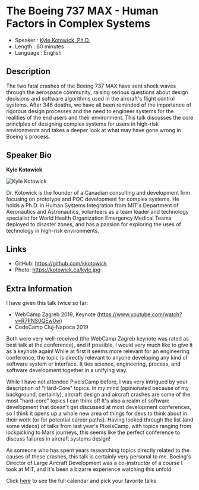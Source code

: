 The Boeing 737 MAX - Human Factors in Complex Systems
=================================================

* Speaker   : [Kyle Kotowick, Ph.D.](https://pixels.camp/kkotowick)
* Length    : 60 minutes
* Language  : English

Description
-----------

The two fatal crashes of the Boeing 737 MAX have sent shock waves through the aerospace community, raising serious questions about design decisions and software algorithms used in the aircraft's flight control systems. After 346 deaths, we have all been reminded of the importance of rigorous design processes and the need to engineer systems for the realities of the end users and their environment. This talk discusses the core principles of designing complex systems for users in high-risk environments and takes a deeper look at what may have gone wrong in Boeing's process.

Speaker Bio
-----------

**Kyle Kotowick**

![Kyle Kotowick](https://raw.githubusercontent.com/PixelsCamp/talks/master/img/kyle_kotowick.jpg)

Dr. Kotowick is the founder of a Canadian consulting and development firm focusing on prototype and POC development for complex systems. He holds a Ph.D. in Human Systems Integration from MIT's Department of Aeronautics and Astronautics, volunteers as a team leader and technology specialist for World Health Organization Emergency Medical Teams deployed to disaster zones, and has a passion for exploring the uses of technology in high-risk environments.

Links
-----

* GitHub: https://github.com/kkotowick
* Photo: https://kotowick.ca/kyle.jpg

Extra Information
-----------------

I have given this talk twice so far:

* WebCamp Zagreb 2019, Keynote (https://www.youtube.com/watch?v=R7PNS0QEw0w)
* CodeCamp Cluj-Napoca 2019

Both were very well-received (the WebCamp Zagreb keynote was rated as best talk at the conference), and if possible, I would very much like to give it as a keynote again! While at first it seems more relevant for an engineering conference, the topic is directly relevant to anyone developing any kind of software system or interface. It ties science, engineering, process, and software development together in a unifying way.

While I have not attended PixelsCamp before, I was very intrigued by your description of "Hard-Core" topics. In my mind (opinionated because of my background, certainly), aircraft design and aircraft crashes are some of the most "hard-core" topics I can think of! It's also a realm of software development that doesn't get discussed at most development conferences, so I think it opens up a whole new area of things for devs to think about in their work (or for potential career paths). Having looked through the list (and some videos) of talks from last year's PixelsCamp, with topics ranging from lockpicking to Mars journeys, this seems like the perfect conference to discuss failures in aircraft systems design!

As someone who has spent years researching topics directly related to the causes of these crashes, this talk is certainly very personal to me. Boeing's Director of Large Aircraft Development was a co-instructor of a course I took at MIT, and it's been a bizarre experience watching this unfold.

Click [here][1] to see the full calendar and pick your favorite talks

[1]: https://pixels.camp/schedule/
